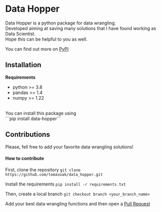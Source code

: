 # Data Hopper
Data Hopper is a python package for data wrangling.
<br>
Developed aiming at saving many solutions that I have found working as Data Scientist.
<br>
Hope this can be helpful to you as well.

You can find out more on [PyPI](https://pypi.org/project/data-hopper/)

## Installation
**Requirements**
  - python >= 3.8
  - pandas >= 1.4
  - numpy >= 1.22
<br>
You can install this package using
<br>
```pip install data-hopper```

## Contributions
Please, fell free to add your favorite data wrangling solutions!

#### How to contribute
First, clone the repository
```git clone https://github.com/tomasoak/data_hopper.git```

Install the requirements
```pip install -r requirements.txt```

Then, create a local branch
```git checkout branch <your_branch_name>```

Add your best data wrangling functions and then open a [Pull Request](https://docs.github.com/en/pull-requests/collaborating-with-pull-requests/proposing-changes-to-your-work-with-pull-requests/about-pull-requests)

